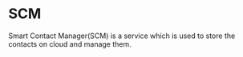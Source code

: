 # SCM
Smart Contact Manager(SCM) is a service which is used to store the contacts on cloud and manage them.
